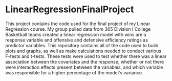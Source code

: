 # LinearRegressionFinalProject

This project contains the code used for the final project of my Linear Regression course. My group pulled data from 365 Division I College Basketball teams created a linear regression model with wins are a response variable and offensive and defensive efficiency ratings as predictor variables. This repository contains all of the code used to build plots and graphs, as well as make calculations needed to conduct various F-tests and t-tests. These tests were used to test whether there was a linear association between the covariates and the response, whether or not there were interaction effects present between the variables, and which variable was responsible for a higher percentage of the model's variance.
